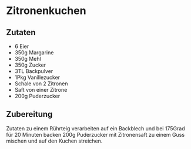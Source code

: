# Zitronenkuchen

## Zutaten

- 6 Eier
- 350g Margarine
- 350g Mehl
- 350g Zucker
- 3TL Backpulver
- 1Pkg Vanillezucker
- Schale von 2 Zitronen
- Saft von einer Zitrone
- 200g Puderzucker

## Zubereitung

Zutaten zu einem Rührteig verarbeiten auf ein Backblech und bei 175Grad für 20 Minuten backen
200g Puderzucker mit Zitronensaft zu einem Guss mischen und auf den Kuchen streichen.
